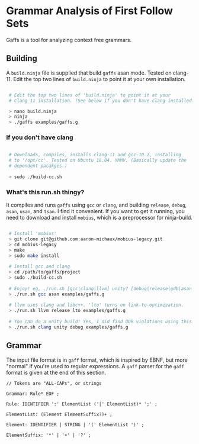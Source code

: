  
# Grammar Analysis of First Follow Sets

Gaffs is a tool for analyzing context free grammars.

## Building

A `build.ninja` file is supplied that build `gaffs` asan mode. 
Tested on clang-11. Edit the top two lines of `build.ninja` to
point it at your own installation.


``` bash

 # Edit the top two lines of 'build.ninja' to point it at your 
 # Clang 11 installation. (See below if you don't have clang installed.)

 > nano build.ninja
 > ninja
 > ./gaffs examples/gaffs.g

```

### If you don't have clang

``` bash

 # Downloads, compiles, installs clang-11 and gcc-10.2, installing
 # to '/opt/cc'. Tested on Ubuntu 18.04. YMMV. (Basically update the
 # dependent pacakges.)
 
 > sudo ./build-cc.sh

```

### What's this run.sh thingy?

It compiles and runs `gaffs` using `gcc` or `clang`, and building `release`, `debug`, `asan`, `usan`, and `tsan`. I find it convenient. If you want to
get it running, you need to download and install `mobius`, which is a 
preprocessor for ninja-build.

``` bash

 # Install 'mobius'
 > git clone git@github.com:aaron-michaux/mobius-legacy.git
 > cd mobius-legacy
 > make
 > sudo make install
 
 # Install gcc and clang
 > cd /path/to/gaffs/project
 > sudo ./build-cc.sh
 
 # Enjoy! eg, ./run.sh [gcc|clang|llvm] unity? [debug|release|gdb|asan|usan|tsan] ...
 > ./run.sh gcc asan examples/gaffs.g
 
 # llvm uses clang and libc++. 'lto' turns on link-to-optimization.
 > ./run.sh llvm release lto examples/gaffs.g
 
 # You can do a unity build! Yes, I did find ODR violations using this.
 > ./run.sh clang unity debug examples/gaffs.g

```

## Grammar

The input file format is in `gaff` format, which is inspired by EBNF, but more "normal" if you're used to regular expressions. A `gaff` parser for the `gaff` format is given at the end of this section.

```
// Tokens are "ALL-CAPs", or strings

Grammar: Rule* EOF ;

Rule: IDENTIFIER ':' ElementList ('|' ElementList)* ';' ;

ElementList: (Element ElementSuffix?)+ ;

Element: IDENTIFIER | STRING | '(' ElementList ')' ;

ElementSuffix: '*' | '+' | '?' ;
```

